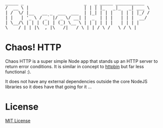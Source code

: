 <pre>
_____ _                       _   _ _____ ___________
/  __ \ |                     | | | |_   _|_   _| ___ \
| /  \/ |__   __ _  ___  ___  | |_| | | |   | | | |_/ /
| |   | '_ \ / _` |/ _ \/ __| |  _  | | |   | | |  __/
| \__/\ | | | (_| | (_) \__ \ | | | | | |   | | | |    
\____/_| |_|\__,_|\___/|___/ \_| |_/ \_/   \_/ \_|                                                                                                                
</pre>

Chaos! HTTP
============

Chaos HTTP is a super simple Node app that stands up an HTTP server to return error conditions. It is similar
in concept to [httpbin](http://httpbin.org) but far less functional :).

It does not have any external dependencies outside the core NodeJS libraries so it does have that going for it ...

# License
[MIT License](LICENSE.txt)
